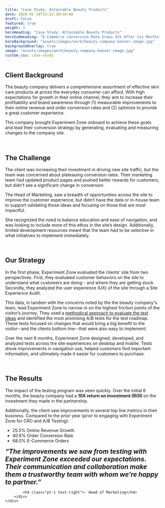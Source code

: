 ```yaml
---
title: "Case Study: Attainable Beauty Products"
date: 2020-02-18T15:22:30+10:00
draft: false
featured: true
weight: 3
heroHeading: "Case Study: Attainable Beauty Products"
heroSubHeading: "E-Commerce Conversion Rate Grows 41% After Six Months"
heroBackground: "assets/images/work/beauty-company-banner-image.jpg"
backgroundOverlay: true
image: "assets/images/work/beauty-company-banner-image.jpg"
custom_css: case-study
---
```


<style>
.hero-image .hero-text h1 {
    font-size: 2rem;
    } 
@media (min-width: 768px) {
    .hero-image .hero-text h1 {
        font-size: 3rem;
    }

}
</style>

## Client Background

The beauty company delivers a comprehensive assortment of effective skin care products at prices the everyday consumer can afford. With high expectations for growth in their online channel, they aim to increase their profitability and brand awareness through (1) measurable improvements to their online revenue and order conversion rates and (2) optimize to provide a great customer experience.

This company brought Experiment Zone onboard to achieve these goals and lead their conversion strategy by generating, evaluating and measuring changes to the company site.

<br>

## The Challenge

The client was increasing their investment in driving new site traffic, but the team was concerned about plateauing conversion rates. Their marketing team had updated product pages and pushed better rewards for customers, but didn’t see a significant change in conversion.

The Head of Marketing, saw a breadth of opportunities across the site to improve the customer experience, but didn’t have the data or in-house team to support validating those ideas and focusing on those that are most impactful.

She recognized the need to balance education and ease of navigation, and was looking to include more of this ethos in the site’s design. Additionally, limited development resources meant that the team had to be selective in what initiatives to implement immediately.

<br>

## Our Strategy

In the first phase, Experiment Zone evaluated the clients’ site from two perspectives. First, they evaluated customer behaviors on the site to understand what customers are doing - and where they are getting stuck. Secondly, they analyzed the user experience (UX) of the site through a Site Experience Audit.

This data, in tandem with the concerns noted by the the beauty company's team, lead Experiment Zone to narrow in on the highest friction points of the visitor’s journey. They used a [methodical approach to evaluate the test ideas](https://experimentzone.com/blog/6-best-split-test-scoring-models) and identified the most promising A/B tests for the test roadmap. These tests focused on changes that would bring a big benefit to the visitor--and the clients bottom line--that were also easy to implement.

Over the next 6 months, Experiment Zone designed, developed, and analyzed tests across the site experiences on desktop and mobile. Tests drove improvements in navigation use, helped customers find important information, and ultimately made it easier for customers to purchase.

<br>

## The Results

The impact of the testing program was seen quickly. Over the initial 6 months, the beauty company had a **10X return on investment (ROI)** on the investment they made in the partnership.

Additionally, the client saw improvements in several top line metrics in their business. Compared to the prior year (prior to engaging with Experiment Zone for CRO and A/B Testing):

- 25.5% Online Revenue Growth
- 40.6% Order Conversion Rate
- 68.0% E-Commerce Orders

<div><b><i style="font-size: 1.3rem">“The improvements we saw from testing with Experiment Zone exceeded our expectations. Their communication and collaboration make them a trustworthy team with whom we’re happy to partner.”</i></b>
</div>
<div class="container">
    <div class="row justify-content-center align-items-center">
        <div class="col-12 col-md-6">

            <h4 class="pt-1 text-right">- Head of Marketing</h4>
        </div>
    </div>

</div>
